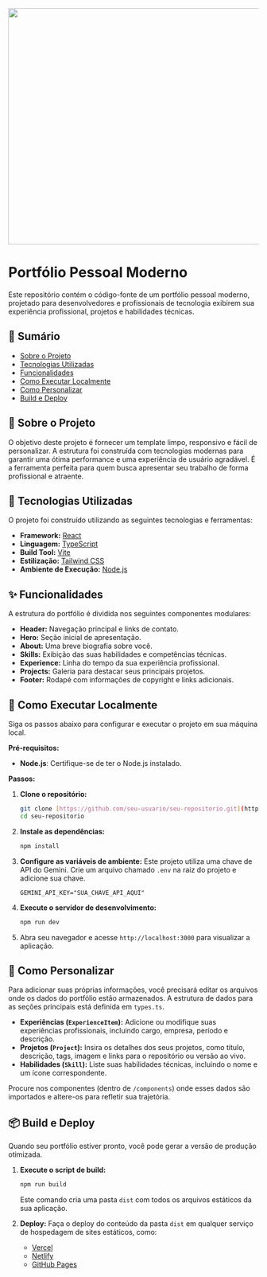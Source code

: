 <div align="center">
<img width="1200" height="475" alt="Banner do Portfólio Pessoal" src="https://github.com/user-attachments/assets/0aa67016-6eaf-458a-adb2-6e31a0763ed6" />
</div>

# Portfólio Pessoal Moderno

Este repositório contém o código-fonte de um portfólio pessoal moderno, projetado para desenvolvedores e profissionais de tecnologia exibirem sua experiência profissional, projetos e habilidades técnicas.

## 📖 Sumário

* [Sobre o Projeto](#-sobre-o-projeto)
* [Tecnologias Utilizadas](#-tecnologias-utilizadas)
* [Funcionalidades](#-funcionalidades)
* [Como Executar Localmente](#-como-executar-localmente)
* [Como Personalizar](#-como-personalizar)
* [Build e Deploy](#-build-e-deploy)

## 🌟 Sobre o Projeto

O objetivo deste projeto é fornecer um template limpo, responsivo e fácil de personalizar. A estrutura foi construída com tecnologias modernas para garantir uma ótima performance e uma experiência de usuário agradável. É a ferramenta perfeita para quem busca apresentar seu trabalho de forma profissional e atraente.

## 🚀 Tecnologias Utilizadas

O projeto foi construído utilizando as seguintes tecnologias e ferramentas:

* **Framework:** [React](https://react.dev/)
* **Linguagem:** [TypeScript](https://www.typescriptlang.org/)
* **Build Tool:** [Vite](https://vitejs.dev/)
* **Estilização:** [Tailwind CSS](https://tailwindcss.com/)
* **Ambiente de Execução:** [Node.js](https://nodejs.org/)

## ✨ Funcionalidades

A estrutura do portfólio é dividida nos seguintes componentes modulares:

* **Header:** Navegação principal e links de contato.
* **Hero:** Seção inicial de apresentação.
* **About:** Uma breve biografia sobre você.
* **Skills:** Exibição das suas habilidades e competências técnicas.
* **Experience:** Linha do tempo da sua experiência profissional.
* **Projects:** Galeria para destacar seus principais projetos.
* **Footer:** Rodapé com informações de copyright e links adicionais.

## 🏁 Como Executar Localmente

Siga os passos abaixo para configurar e executar o projeto em sua máquina local.

**Pré-requisitos:**
* **Node.js**: Certifique-se de ter o Node.js instalado.

**Passos:**

1.  **Clone o repositório:**
    ```sh
    git clone [https://github.com/seu-usuario/seu-repositorio.git](https://github.com/seu-usuario/seu-repositorio.git)
    cd seu-repositorio
    ```

2.  **Instale as dependências:**
    ```sh
    npm install
    ```

3.  **Configure as variáveis de ambiente:**
    Este projeto utiliza uma chave de API do Gemini. Crie um arquivo chamado `.env` na raiz do projeto e adicione sua chave.
    ```
    GEMINI_API_KEY="SUA_CHAVE_API_AQUI"
    ```

4.  **Execute o servidor de desenvolvimento:**
    ```sh
    npm run dev
    ```

5.  Abra seu navegador e acesse `http://localhost:3000` para visualizar a aplicação.

## 🔧 Como Personalizar

Para adicionar suas próprias informações, você precisará editar os arquivos onde os dados do portfólio estão armazenados. A estrutura de dados para as seções principais está definida em `types.ts`.

* **Experiências (`ExperienceItem`):** Adicione ou modifique suas experiências profissionais, incluindo cargo, empresa, período e descrição.
* **Projetos (`Project`):** Insira os detalhes dos seus projetos, como título, descrição, tags, imagem e links para o repositório ou versão ao vivo.
* **Habilidades (`Skill`):** Liste suas habilidades técnicas, incluindo o nome e um ícone correspondente.

Procure nos componentes (dentro de `/components`) onde esses dados são importados e altere-os para refletir sua trajetória.

## 📦 Build e Deploy

Quando seu portfólio estiver pronto, você pode gerar a versão de produção otimizada.

1.  **Execute o script de build:**
    ```sh
    npm run build
    ```
    Este comando cria uma pasta `dist` com todos os arquivos estáticos da sua aplicação.

2.  **Deploy:**
    Faça o deploy do conteúdo da pasta `dist` em qualquer serviço de hospedagem de sites estáticos, como:
    * [Vercel](https://vercel.com/)
    * [Netlify](https://www.netlify.com/)
    * [GitHub Pages](https://pages.github.com/)
